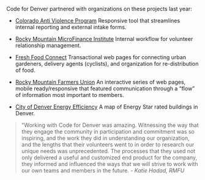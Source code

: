 Code for Denver partnered with organizations on these projects last year:
- [Colorado Anti Violence Program](http://coavp.org/)
Responsive tool that streamlines internal reporting and external intake forms.

- [Rocky Mountain MicroFinance Institute](http://www.rmmfi.org/)
Internal workflow for volunteer relationship management.

- [Fresh Food Connect](http://www.freshfoodconnect.org/#/)
Transactional web pages for connecting urban gardeners, delivery agents (cyclists), and organization for re-distribution of food.

- [Rocky Mountain Farmers Union](https://feed.rmfu.org)
An interactive series of web pages, mobile ready/responsive that featured communication through a “flow” of information most important to members.

- [City of Denver Energy Efficiency](?)
A map of Energy Star rated buildings in Denver.

>"Working with Code for Denver was amazing. Witnessing the way that they engage the community in participation and commitment was so inspiring, and the work they did in understanding our organization, and the lengths that their volunteers went to in order to research our unique needs was unprecedented.  The processes that they used not only delivered a useful and customized end product for the company, they informed and influenced the ways that we will strive to work with our own teams and members in the future.
*- Katie Hadad, RMFU*
